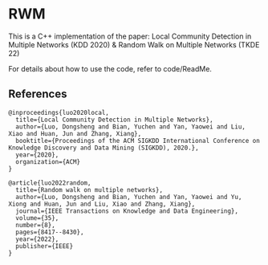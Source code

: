 # RWM
This is a C++ implementation of the paper: Local Community Detection in Multiple Networks (KDD 2020) & Random Walk on Multiple Networks (TKDE 22)




For details about how to use the code, refer to code/ReadMe.


## References
```
@inproceedings{luo2020local,
  title={Local Community Detection in Multiple Networks},
  author={Luo, Dongsheng and Bian, Yuchen and Yan, Yaowei and Liu, Xiao and Huan, Jun and Zhang, Xiang},
  booktitle={Proceedings of the ACM SIGKDD International Conference on Knowledge Discovery and Data Mining (SIGKDD), 2020.},
  year={2020},
  organization={ACM}
}
```

```
@article{luo2022random,
  title={Random walk on multiple networks},
  author={Luo, Dongsheng and Bian, Yuchen and Yan, Yaowei and Yu, Xiong and Huan, Jun and Liu, Xiao and Zhang, Xiang},
  journal={IEEE Transactions on Knowledge and Data Engineering},
  volume={35},
  number={8},
  pages={8417--8430},
  year={2022},
  publisher={IEEE}
}
```
